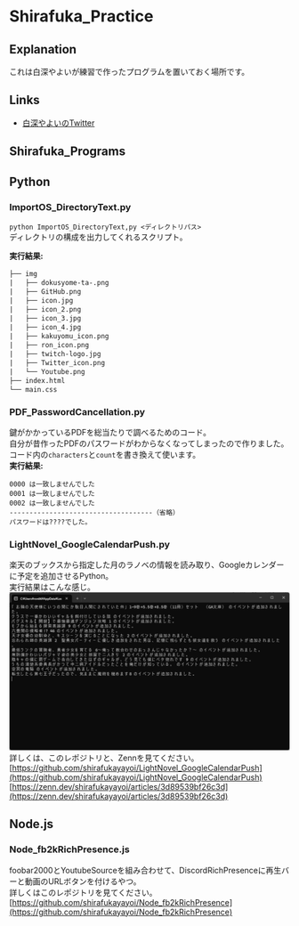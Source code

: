 # Shirafuka_Practice

## Explanation

これは白深やよいが練習で作ったプログラムを置いておく場所です。

## Links

- [白深やよいのTwitter](https://x.com/shirafuka_yayoi)

## Shirafuka_Programs

## Python

### ImportOS_DirectoryText.py

`python ImportOS_DirectoryText,py <ディレクトリパス>`  
ディレクトリの構成を出力してくれるスクリプト。

**実行結果:**  

```text
├── img
|   ├── dokusyome-ta-.png
|   ├── GitHub.png
|   ├── icon.jpg
|   ├── icon_2.png
|   ├── icon_3.jpg
|   ├── icon_4.jpg
|   ├── kakuyomu_icon.png
|   ├── ron_icon.png
|   ├── twitch-logo.jpg
|   ├── Twitter_icon.png
|   └── Youtube.png
├── index.html
└── main.css
```

### PDF_PasswordCancellation.py

鍵がかかっているPDFを総当たりで調べるためのコード。  
自分が昔作ったPDFのパスワードがわからなくなってしまったので作りました。  
コード内の`characters`と`count`を書き換えて使います。  
**実行結果:**  

```text
0000 は一致しませんでした
0001 は一致しませんでした
0002 は一致しませんでした
------------------------------------（省略）
パスワードは????でした。
```

### LightNovel_GoogleCalendarPush.py

楽天のブックスから指定した月のラノベの情報を読み取り、Googleカレンダーに予定を追加させるPython。  
実行結果はこんな感じ。
![image](./image/image.png)
詳しくは、このレポジトリと、Zennを見てください。  
[https://github.com/shirafukayayoi/LightNovel_GoogleCalendarPush](https://github.com/shirafukayayoi/LightNovel_GoogleCalendarPush)  
[https://zenn.dev/shirafukayayoi/articles/3d89539bf26c3d](https://zenn.dev/shirafukayayoi/articles/3d89539bf26c3d)

## Node.js

### Node_fb2kRichPresence.js

foobar2000とYoutubeSourceを組み合わせて、DiscordRichPresenceに再生バーと動画のURLボタンを付けるやつ。  
詳しくはこのレポジトリを見てください。  
[https://github.com/shirafukayayoi/Node_fb2kRichPresence](https://github.com/shirafukayayoi/Node_fb2kRichPresence)  

